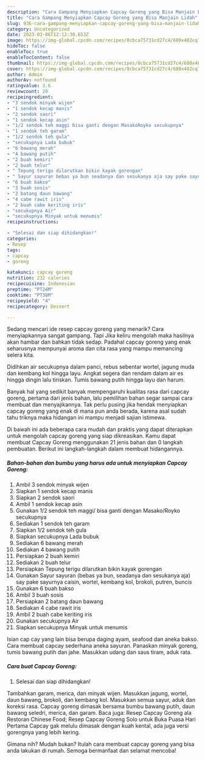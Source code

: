 ```yaml
---
description: "Cara Gampang Menyiapkan Capcay Goreng yang Bisa Manjain Lidah"
title: "Cara Gampang Menyiapkan Capcay Goreng yang Bisa Manjain Lidah"
slug: 936-cara-gampang-menyiapkan-capcay-goreng-yang-bisa-manjain-lidah
category: Uncategorized
date: 2023-03-06T12:12:30.653Z
image: https://img-global.cpcdn.com/recipes/8cbca75731cd27c4/680x482cq70/capcay-goreng-foto-resep-utama.jpg
hideToc: false
enableToc: true
enableTocContent: false
thumbnail: https://img-global.cpcdn.com/recipes/8cbca75731cd27c4/680x482cq70/capcay-goreng-foto-resep-utama.jpg
cover: https://img-global.cpcdn.com/recipes/8cbca75731cd27c4/680x482cq70/capcay-goreng-foto-resep-utama.jpg
author: Admin
authorAv: notfound
ratingvalue: 3.6
reviewcount: 20
recipeingredient:
- "3 sendok minyak wijen"
- "1 sendok kecap manis"
- "2 sendok saori"
- "1 sendok kecap asin"
- "1/2 sendok teh maggi bisa ganti dengan MasakoRoyko secukupnya"
- "1 sendok teh garam"
- "1/2 sendok teh gula"
- "secukupnya Lada bubuk"
- "6 bawang merah"
- "4 bawang putih"
- "2 buah kemiri"
- "2 buah telur"
- " Tepung terigu dilarutkan bikin kayak gorengan"
- " Sayur sayuran bebas ya bun seadanya dan sesukanya aja say pake sayurnya caisin wortel kembang kol brokoli putren buncis"
- "6 buah bakso"
- "3 buah sosis"
- "2 batang daun bawang"
- "4 cabe rawit iris"
- "2 buah cabe keriting iris"
- "secukupnya Air"
- "secukupnya Minyak untuk menumis"
recipeinstructions:

- "Selesai dan siap dihidangkan!"
categories:
- Resep
tags:
- capcay
- goreng

katakunci: capcay goreng 
nutrition: 232 calories
recipecuisine: Indonesian
preptime: "PT24M"
cooktime: "PT38M"
recipeyield: "4"
recipecategory: Dessert

---
```



Sedang mencari ide resep capcay goreng yang menarik? Cara menyiapkannya sangat gampang. Tapi Jika keliru mengolah maka hasilnya akan hambar dan bahkan tidak sedap. Padahal capcay goreng yang enak seharusnya mempunyai aroma dan cita rasa yang mampu memancing selera kita.


Didihkan air secukupnya dalam panci, rebus sebentar wortel, jagung muda dan kembang kol hingga layu. Angkat segera dan rendam dalam air es hingga dingin lalu tiriskan. Tumis bawang putih hingga layu dan harum.

Banyak hal yang sedikit banyak mempengaruhi kualitas rasa dari capcay goreng, pertama dari jenis bahan, lalu pemilihan bahan segar sampai cara membuat dan menyajikannya. Tak perlu pusing jika hendak menyiapkan capcay goreng yang enak di mana pun anda berada, karena asal sudah tahu triknya maka hidangan ini mampu menjadi sajian istimewa.


Di bawah ini ada beberapa cara mudah dan praktis yang dapat diterapkan untuk mengolah capcay goreng yang siap dikreasikan. Kamu dapat membuat Capcay Goreng menggunakan 21 jenis bahan dan 0 langkah pembuatan. Berikut ini langkah-langkah dalam membuat hidangannya.

<!--inarticleads1-->

##### Bahan-bahan dan bumbu yang harus ada untuk menyiapkan Capcay Goreng:

1. Ambil 3 sendok minyak wijen
1. Siapkan 1 sendok kecap manis
1. Siapkan 2 sendok saori
1. Ambil 1 sendok kecap asin
1. Gunakan 1/2 sendok teh maggi/ bisa ganti dengan Masako/Royko secukupnya
1. Sediakan 1 sendok teh garam
1. Siapkan 1/2 sendok teh gula
1. Siapkan secukupnya Lada bubuk
1. Sediakan 6 bawang merah
1. Sediakan 4 bawang putih
1. Persiapkan 2 buah kemiri
1. Sediakan 2 buah telur
1. Persiapkan  Tepung terigu dilarutkan bikin kayak gorengan
1. Gunakan  Sayur sayuran (bebas ya bun, seadanya dan sesukanya aja) say pake sayurnya caisin, wortel, kembang kol, brokoli, putren, buncis
1. Gunakan 6 buah bakso
1. Ambil 3 buah sosis
1. Persiapkan 2 batang daun bawang
1. Sediakan 4 cabe rawit iris
1. Ambil 2 buah cabe keriting iris
1. Gunakan secukupnya Air
1. Siapkan secukupnya Minyak untuk menumis


Isian cap cay yang lain bisa berupa daging ayam, seafood dan aneka bakso. Cara membuat capcay sederhana aneka sayuran. Panaskan minyak goreng, tumis bawang putih dan jahe. Masukkan udang dan saus tiram, aduk rata. 

<!--inarticleads2-->

##### Cara buat Capcay Goreng:


1. Selesai dan siap dihidangkan!

Tambahkan garam, merica, dan minyak wijen. Masukkan jagung, wortel, daun bawang, brokoli, dan kembang kol. Masukkan semua sayur, aduk dan koreksi rasa. Capcay goreng dimasak bersama bumbu bawang putih, daun bawang seledri, merica, dan garam. Baca juga: Resep Capcay Goreng ala Restoran Chinese Food; Resep Capcay Goreng Solo untuk Buka Puasa Hari Pertama Capcay gak melulu dimasak dengan kuah kental, ada juga versi gorengnya yang lebih kering. 

Gimana nih? Mudah bukan? Itulah cara membuat capcay goreng yang bisa anda lakukan di rumah. Semoga bermanfaat dan selamat mencoba!
